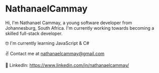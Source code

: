 # NathanaelCammay

Hi, I'm Nathanael Cammay, a young software developer from Johannesburg, South Africa. I'm currently working towards becoming a skilled full-stack developer.

🤓 I'm currently learning JavaScript & C#

✌ Contact me at nathanaelcammay@gmail.com

📌 LinkedIn: https://www.linkedin.com/in/nathanaelcammay/
